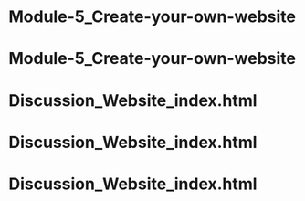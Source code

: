 # Module-5_Create-your-own-website
# Module-5_Create-your-own-website
# Discussion_Website_index.html
# Discussion_Website_index.html
# Discussion_Website_index.html

